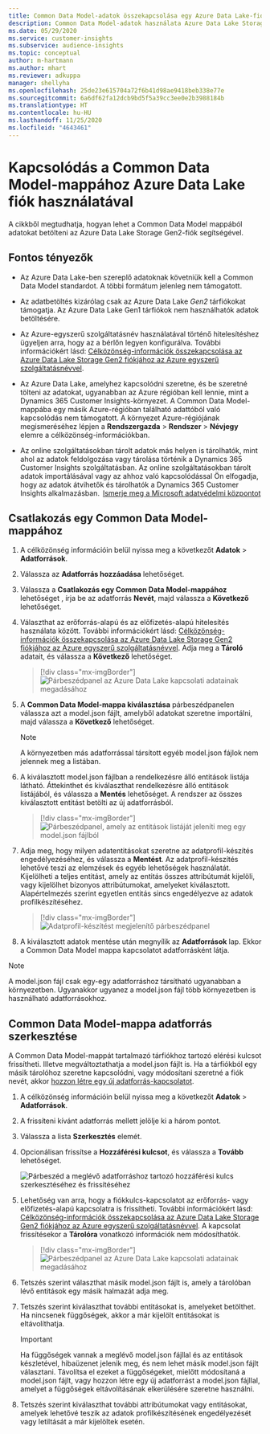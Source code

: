 ```yaml
---
title: Common Data Model-adatok összekapcsolása egy Azure Data Lake-fiókkal
description: Common Data Model-adatok használata Azure Data Lake Storage segítségével.
ms.date: 05/29/2020
ms.service: customer-insights
ms.subservice: audience-insights
ms.topic: conceptual
author: m-hartmann
ms.author: mhart
ms.reviewer: adkuppa
manager: shellyha
ms.openlocfilehash: 25de23e615704a72f6b41d98ae9418beb338e77e
ms.sourcegitcommit: 6a6df62fa12dcb9bd5f5a39cc3ee0e2b3988184b
ms.translationtype: HT
ms.contentlocale: hu-HU
ms.lasthandoff: 11/25/2020
ms.locfileid: "4643461"
---
```

# <a name="connect-to-a-common-data-model-folder-using-an-azure-data-lake-account"></a>Kapcsolódás a Common Data Model-mappához Azure Data Lake fiók használatával

A cikkből megtudhatja, hogyan lehet a Common Data Model mappából adatokat betölteni az Azure Data Lake Storage Gen2-fiók segítségével.

## <a name="important-considerations"></a>Fontos tényezők

- Az Azure Data Lake-ben szereplő adatoknak követniük kell a Common Data Model standardot. A többi formátum jelenleg nem támogatott.

- Az adatbetöltés kizárólag csak az Azure Data Lake *Gen2* tárfiókokat támogatja. Az Azure Data Lake Gen1 tárfiókok nem használhatók adatok betöltésére.

- Az Azure-egyszerű szolgáltatásnév használatával történő hitelesítéshez ügyeljen arra, hogy az a bérlőn legyen konfigurálva. További információkért lásd: [Célközönség-információk összekapcsolása az Azure Data Lake Storage Gen2 fiókjához az Azure egyszerű szolgáltatásnévvel](connect-service-principal.md).

- Az Azure Data Lake, amelyhez kapcsolódni szeretne, és be szeretné tölteni az adatokat, ugyanabban az Azure régióban kell lennie, mint a Dynamics 365 Customer Insights-környezet. A Common Data Model-mappába egy másik Azure-régióban található adattóból való kapcsolódás nem támogatott. A környezet Azure-régiójának megismeréséhez lépjen a **Rendszergazda** > **Rendszer** > **Névjegy** elemre a célközönség-információkban.

- Az online szolgáltatásokban tárolt adatok más helyen is tárolhatók, mint ahol az adatok feldolgozása vagy tárolása történik a Dynamics 365 Customer Insights szolgáltatásban. Az online szolgáltatásokban tárolt adatok importálásával vagy az ahhoz való kapcsolódással Ön elfogadja, hogy az adatok átvihetők és tárolhatók a Dynamics 365 Customer Insights alkalmazásban.  [Ismerje meg a Microsoft adatvédelmi központot](https://www.microsoft.com/trust-center)

## <a name="connect-to-a-common-data-model-folder"></a>Csatlakozás egy Common Data Model-mappához

1. A célközönség információin belül nyissa meg a következőt **Adatok** > **Adatforrások**.

1. Válassza az **Adatforrás hozzáadása** lehetőséget.

1. Válassza a **Csatlakozás egy Common Data Model-mappához** lehetőséget , írja be az adatforrás **Nevét**, majd válassza a **Következő** lehetőséget.

1. Választhat az erőforrás-alapú és az előfizetés-alapú hitelesítés használata között. További információkért lásd: [Célközönség-információk összekapcsolása az Azure Data Lake Storage Gen2 fiókjához az Azure egyszerű szolgáltatásnévvel](connect-service-principal.md). Adja meg a **Tároló** adatait, és válassza a **Következő** lehetőséget.
   > [!div class="mx-imgBorder"]
   > ![Párbeszédpanel az Azure Data Lake kapcsolati adatainak megadásához](media/enter-new-storage-details.png)

1. A **Common Data Model-mappa kiválasztása** párbeszédpanelen válassza azt a model.json fájlt, amelyből adatokat szeretne importálni, majd válassza a **Következő** lehetőséget.
   > [!NOTE]
   > A környezetben más adatforrással társított egyéb model.json fájlok nem jelennek meg a listában.

1. A kiválasztott model.json fájlban a rendelkezésre álló entitások listája látható. Áttekinthet és kiválaszthat rendelkezésre álló entitások listájából, és válassza a **Mentés** lehetőséget. A rendszer az összes kiválasztott entitást betölti az új adatforrásból.
   > [!div class="mx-imgBorder"]
   > ![Párbeszédpanel, amely az entitások listáját jeleníti meg egy model.json fájlból](media/review-entities.png)

8. Adja meg, hogy milyen adatentitásokat szeretne az adatprofil-készítés engedélyezéséhez, és válassza a **Mentést**. Az adatprofil-készítés lehetővé teszi az elemzések és egyéb lehetőségek használatát. Kijelölheti a teljes entitást, amely az entitás összes attribútumát kijelöli, vagy kijelölhet bizonyos attribútumokat, amelyeket kiválasztott. Alapértelmezés szerint egyetlen entitás sincs engedélyezve az adatok profilkészítéséhez.
   > [!div class="mx-imgBorder"]
   > ![Adatprofil-készítést megjelenítő párbeszédpanel](media/dataprofiling-entities.png)

9. A kiválasztott adatok mentése után megnyílik az **Adatforrások** lap. Ekkor a Common Data Model mappa kapcsolatot adatforrásként látja.

> [!NOTE]
> A model.json fájl csak egy-egy adatforráshoz társítható ugyanabban a környezetben. Ugyanakkor ugyanez a model.json fájl több környezetben is használható adatforrásokhoz.

## <a name="edit-a-common-data-model-folder-data-source"></a>Common Data Model-mappa adatforrás szerkesztése

A Common Data Model-mappát tartalmazó tárfiókhoz tartozó elérési kulcsot frissítheti. Illetve megváltoztathatja a model.json fájlt is. Ha a tárfiókból egy másik tárolóhoz szeretne kapcsolódni, vagy módosítani szeretné a fiók nevét, akkor [hozzon létre egy új adatforrás-kapcsolatot](#connect-to-a-common-data-model-folder).

1. A célközönség információin belül nyissa meg a következőt **Adatok** > **Adatforrások**.

2. A frissíteni kívánt adatforrás mellett jelölje ki a három pontot.

3. Válassza a lista **Szerkesztés** elemét.

4. Opcionálisan frissítse a **Hozzáférési kulcsot**, és válassza a **Tovább** lehetőséget.

   ![Párbeszéd a meglévő adatforráshoz tartozó hozzáférési kulcs szerkesztéséhez és frissítéséhez](media/edit-access-key.png)

5. Lehetőség van arra, hogy a fiókkulcs-kapcsolatot az erőforrás- vagy előfizetés-alapú kapcsolatra is frissítheti. További információkért lásd: [Célközönség-információk összekapcsolása az Azure Data Lake Storage Gen2 fiókjához az Azure egyszerű szolgáltatásnévvel](connect-service-principal.md). A kapcsolat frissítésekor a **Tárolóra** vonatkozó információk nem módosíthatók.
   > [!div class="mx-imgBorder"]
   > ![Párbeszédpanel az Azure Data Lake kapcsolati adatainak megadásához](media/enter-existing-storage-details.png)

6. Tetszés szerint választhat másik model.json fájlt is, amely a tárolóban lévő entitások egy másik halmazát adja meg.

7. Tetszés szerint kiválaszthat további entitásokat is, amelyeket betölthet. Ha nincsenek függőségek, akkor a már kijelölt entitásokat is eltávolíthatja.

   > [!IMPORTANT]
   > Ha függőségek vannak a meglévő model.json fájllal és az entitások készletével, hibaüzenet jelenik meg, és nem lehet másik model.json fájlt választani. Távolítsa el ezeket a függőségeket, mielőtt módosítaná a model.json fájlt, vagy hozzon létre egy új adatforrást a model.json fájllal, amelyet a függőségek eltávolításának elkerülésére szeretne használni.

8. Tetszés szerint kiválaszthat további attribútumokat vagy entitásokat, amelyek lehetővé teszik az adatok profilkészítésének engedélyezését vagy letiltását a már kijelöltek esetén.   
